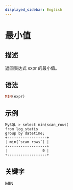 ```yaml
---
displayed_sidebar: English
---
```


# 最小值

## 描述

返回表达式 expr 的最小值。

## 语法

```Haskell
MIN(expr)
```

## 示例

```plain
MySQL > select min(scan_rows)
from log_statis
group by datetime;
+------------------+
| min(`scan_rows`) |
+------------------+
|                0 |
+------------------+
```

## 关键字

MIN
